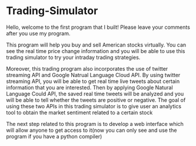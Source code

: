 # Trading-Simulator

Hello, welcome to the first program that I built! Please leave your comments after you use my program.

This program will help you buy and sell American stocks virtually. You can see the real time price change information and you will be able to use this trading simulator to try your intraday trading strategies. 

Moreover, this trading program also incorporates the use of twitter streaming API and Google Natrual Language Cloud API. By using twitter streaming API, you will be able to get real time live tweets about certain information that you are interested. Then by applying Google Natural Language Could API, the saved real time tweets will be analyzed and you will be able to tell whether the tweets are positive or negative. The goal of using these two APIs in this trading simulator is to give user an analytics tool to obtain the market sentiment related to a certain stock

The next step related to this program is to develop a web interface which will allow anyone to get access to it(now you can only see and use the program if you have a python compiler)

